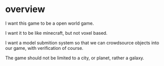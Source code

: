 # overview
I want this game to be a open world game.

I want it to be like minecraft, but not voxel based.

I want a model submition system so that we can crowdsource objects into our game, with verification of course.

The game should not be limited to a city, or planet, rather a galaxy.